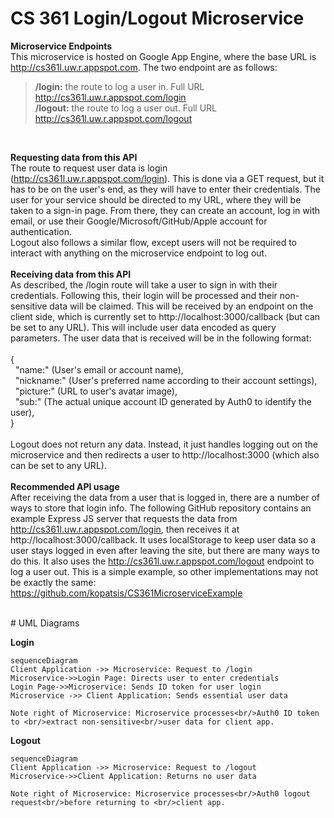 # CS 361 Login/Logout Microservice

**Microservice Endpoints** 
<br/>This microservice is hosted on Google App Engine, where the base URL is http://cs361l.uw.r.appspot.com. The two endpoint are as follows:
> **/login:** the route to log a user in. Full URL http://cs361l.uw.r.appspot.com/login<br/>
> **/logout:** the route to log a user out. Full URL http://cs361l.uw.r.appspot.com/logout
 <br/>

**Requesting data from this API** 
<br/>The route to request user data is login (http://cs361l.uw.r.appspot.com/login). This is done via a GET request, but it has to be on the user's end, as they will have to enter their credentials. The user for your service should be directed to my URL, where they will be taken to a sign-in page. From there, they can create an account, log in with email, or use their Google/Microsoft/GitHub/Apple account for authentication.
<br/>Logout also follows a similar flow, except users will not be required to interact with anything on the microservice endpoint to log out.
<br/><br/>
**Receiving data from this API** 
<br/>As described, the /login route will take a user to sign in with their credentials. Following this, their login will be processed and their non-sensitive data will be claimed. This will be received by an endpoint on the client side, which is currently set to http://localhost:3000/callback (but can be set to any URL). This will include user data encoded as query parameters. The user data that is received will be in the following format:
<br/><br/>{
<br/>&nbsp;&nbsp;"name:" (User's email or account name),
<br/>&nbsp;&nbsp;"nickname:" (User's preferred name according to their account settings),
<br/>&nbsp;&nbsp;"picture:" (URL to user's avatar image),
<br/>&nbsp;&nbsp;"sub:" (The actual unique account ID generated by Auth0 to identify the user),
<br/>}
<br/><br/>Logout does not return any data. Instead, it just handles logging out on the microservice and then redirects a user to http://localhost:3000 (which also can be set to any URL).
<br/><br/>
**Recommended API usage** 
<br/>After receiving the data from a user that is logged in, there are a number of ways to store that login info. The following GitHub repository contains an example Express JS server that requests the data from http://cs361l.uw.r.appspot.com/login, then receives it at http://localhost:3000/callback. It uses localStorage to keep user data so a user stays logged in even after leaving the site, but there are many ways to do this. It also uses the http://cs361l.uw.r.appspot.com/logout endpoint to log a user out. This is a simple example, so other implementations may not be exactly the same:  <br/>https://github.com/kopatsis/CS361MicroserviceExample

<br/>
# UML Diagrams

**Login** 
```mermaid
sequenceDiagram
Client Application ->> Microservice: Request to /login
Microservice->>Login Page: Directs user to enter credentials
Login Page->>Microservice: Sends ID token for user login
Microservice ->> Client Application: Sends essential user data 

Note right of Microservice: Microservice processes<br/>Auth0 ID token to <br/>extract non-sensitive<br/>user data for client app.

```
**Logout** 
```mermaid
sequenceDiagram
Client Application ->> Microservice: Request to /logout
Microservice->>Client Application: Returns no user data

Note right of Microservice: Microservice processes<br/>Auth0 logout request<br/>before returning to <br/>client app.

```
